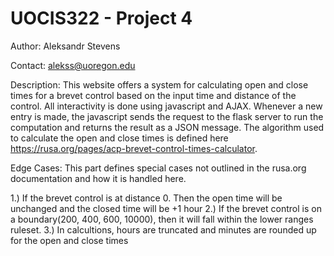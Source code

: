 # UOCIS322 - Project 4 #

Author: Aleksandr Stevens

Contact: alekss@uoregon.edu

Description:
This website offers a system for calculating open and close times for a brevet control based on the input time and distance of the control. 
All interactivity is done using javascript and AJAX. Whenever a new entry is made, the javascript sends the request to the flask server
to run the computation and returns the result as a JSON message. The algorithm used to calculate the open and close times is defined
here https://rusa.org/pages/acp-brevet-control-times-calculator.

Edge Cases:
This part defines special cases not outlined in the rusa.org documentation and how it is handled here.

1.) If the brevet control is at distance 0. Then the open time will be unchanged and the closed time will be +1 hour
2.) If the brevet control is on a boundary(200, 400, 600, 10000), then it will fall within the lower ranges ruleset.
3.) In calcultions, hours are truncated and minutes are rounded up for the open and close times 

